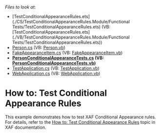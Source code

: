 <!-- default file list -->
*Files to look at*:

* [TestConditionalAppearanceRules.ets](./CS/TestConditionalAppearanceRules.Module/Functional Tests/TestConditionalAppearanceRules.ets) (VB: [TestConditionalAppearanceRules.ets](./VB/TestConditionalAppearanceRules.Module/Functional Tests/TestConditionalAppearanceRules.ets))
* [Person.cs](./CS/TestConditionalAppearanceRules.Module/Person.cs) (VB: [Person.vb](./VB/TestConditionalAppearanceRules.Module/Person.vb))
* [FakeAppearanceItem.cs](./CS/TestConditionalAppearanceRules.UnitTests/FakeAppearanceItem.cs) (VB: [FakeAppearanceItem.vb](./VB/TestConditionalAppearanceRules.UnitTests/FakeAppearanceItem.vb))
* **[PersonConditionalAppearanceTests.cs](./CS/TestConditionalAppearanceRules.UnitTests/PersonConditionalAppearanceTests.cs) (VB: [PersonConditionalAppearanceTests.vb](./VB/TestConditionalAppearanceRules.UnitTests/PersonConditionalAppearanceTests.vb))**
* [TestApplication.cs](./CS/TestConditionalAppearanceRules.UnitTests/TestApplication.cs) (VB: [TestApplication.vb](./VB/TestConditionalAppearanceRules.UnitTests/TestApplication.vb))
* [WebApplication.cs](./CS/TestConditionalAppearanceRules.Web/ApplicationCode/WebApplication.cs) (VB: [WebApplication.vb](./VB/TestConditionalAppearanceRules.Web/ApplicationCode/WebApplication.vb))
<!-- default file list end -->
# How to: Test Conditional Appearance Rules


<p>This example demonstrates how to test XAF Conditional Appearance rules. For details, refer to the <a href="http://documentation.devexpress.com/#Xaf/CustomDocument3345"><u>How to: Test Conditional Appearance Rules</u></a> topic in XAF documentation. </p><br />


<br/>


